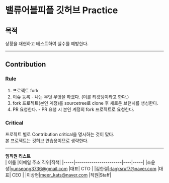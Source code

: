 # 밸류어블피플 깃허브 Practice

## 목적

상황을 재현하고 테스트하여 실수를 예방한다.

---

## Contribution

### Rule

1. 프로젝트 fork
2. 이슈 등록 - 나는 무엇 무엇을 하겠다. (이를 티켓팅이라고 한다.)
3. fork 프로젝트(본인 계정)를 sourcetree로 clone 후 새로운 브랜치를 생성한다.
4. PR 요청한다. - PR 요청 시 본인 계정의 fork 프로젝트로 요청한다.

### Critical

프로젝트 별로 Contribution critical을 명시하는 것이 맞다.  
본 프로젝트는 깃허브 연습용이므로 생략한다.

---

**임직원 리스트**  
| 이름 |이메일 주소|직위|직책|
|-----|-----------------------|----|-----|
|조윤성|yunseong3736@gmail.com |대표| CTO |
|김한결|rlagksruf7@naver.com |대표| CEO |
|이상현|meer_kats@naver.com |직원|Staff|
